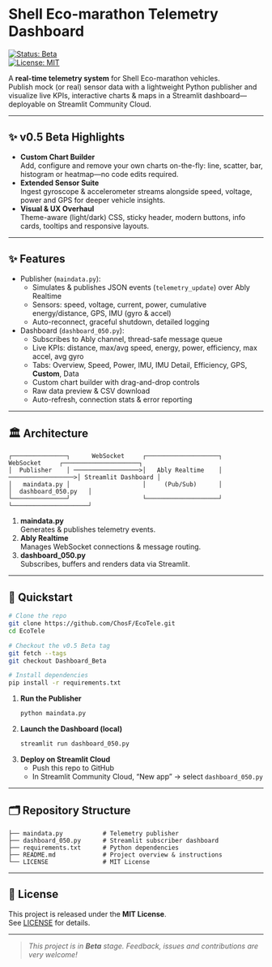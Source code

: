 # Shell Eco-marathon Telemetry Dashboard

[![Status: Beta](https://img.shields.io/badge/status-beta-blue)](https://github.com/ChosF/EcoTele/releases/tag/Dashboard_Beta)  
[![License: MIT](https://img.shields.io/badge/license-MIT-blue)](LICENSE)

A **real-time telemetry system** for Shell Eco-marathon vehicles.  
Publish mock (or real) sensor data with a lightweight Python publisher and visualize live KPIs, interactive charts & maps in a Streamlit dashboard—deployable on Streamlit Community Cloud.

---

## ✨ v0.5 Beta Highlights

- **Custom Chart Builder**  
  Add, configure and remove your own charts on-the-fly: line, scatter, bar, histogram or heatmap—no code edits required.  
- **Extended Sensor Suite**  
  Ingest gyroscope & accelerometer streams alongside speed, voltage, power and GPS for deeper vehicle insights.  
- **Visual & UX Overhaul**  
  Theme-aware (light/dark) CSS, sticky header, modern buttons, info cards, tooltips and responsive layouts.  

---

## ✨ Features

- Publisher (`maindata.py`):  
  - Simulates & publishes JSON events (`telemetry_update`) over Ably Realtime  
  - Sensors: speed, voltage, current, power, cumulative energy/distance, GPS, IMU (gyro & accel)  
  - Auto-reconnect, graceful shutdown, detailed logging  
- Dashboard (`dashboard_050.py`):  
  - Subscribes to Ably channel, thread-safe message queue  
  - Live KPIs: distance, max/avg speed, energy, power, efficiency, max accel, avg gyro  
  - Tabs: Overview, Speed, Power, IMU, IMU Detail, Efficiency, GPS, **Custom**, Data  
  - Custom chart builder with drag-and-drop controls  
  - Raw data preview & CSV download  
  - Auto-refresh, connection stats & error reporting

---

## 🏛️ Architecture

```text
┌───────────────┐      WebSocket     ┌────────────────────┐      WebSocket     ┌─────────────────────┐
│  Publisher    │ ──────────────────>│   Ably Realtime    │ ──────────────────>│ Streamlit Dashboard │
│   maindata.py │                    │     (Pub/Sub)      │                    │  dashboard_050.py   │
└───────────────┘                    └────────────────────┘                    └─────────────────────┘
```

1. **maindata.py**  
   Generates & publishes telemetry events.  
2. **Ably Realtime**  
   Manages WebSocket connections & message routing.  
3. **dashboard_050.py**  
   Subscribes, buffers and renders data via Streamlit.

---

## 🚀 Quickstart

```bash
# Clone the repo
git clone https://github.com/ChosF/EcoTele.git
cd EcoTele

# Checkout the v0.5 Beta tag
git fetch --tags
git checkout Dashboard_Beta

# Install dependencies
pip install -r requirements.txt
```

1. **Run the Publisher**  
   ```bash
   python maindata.py
   ```
2. **Launch the Dashboard (local)**  
   ```bash
   streamlit run dashboard_050.py
   ```
3. **Deploy on Streamlit Cloud**  
   - Push this repo to GitHub  
   - In Streamlit Community Cloud, “New app” → select `dashboard_050.py`

---

## 🗂️ Repository Structure

```
├── maindata.py           # Telemetry publisher
├── dashboard_050.py      # Streamlit subscriber dashboard
├── requirements.txt      # Python dependencies
├── README.md             # Project overview & instructions
└── LICENSE               # MIT License
```

---

## 📄 License

This project is released under the **MIT License**.  
See [LICENSE](LICENSE) for details.

---

> _This project is in **Beta** stage. Feedback, issues and contributions are very welcome!_
